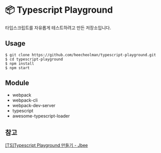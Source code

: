 # 📦 Typescript Playground 
타입스크립트를 자유롭게 테스트하려고 만든 저장소입니다.

## Usage
```
$ git clone https://github.com/heecheolman/typescript-playground.git
$ cd typescript-playground
$ npm install
$ npm start 
```

## Module

* webpack
* webpack-cli
* webpack-dev-server
* typescript
* awesome-typescript-loader



## 참고
[[TS]Typescript Playground 만들기 - Jbee](https://jaeyeophan.github.io/2017/12/06/TS-TypeScript-Playground/)
